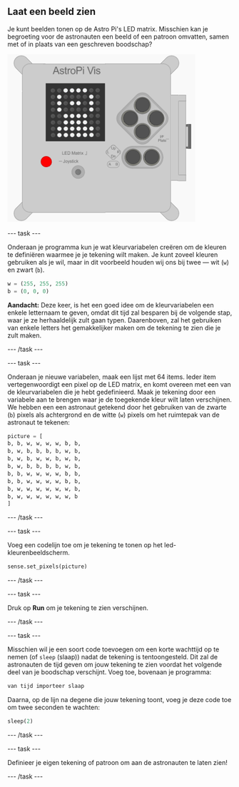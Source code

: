 ## Laat een beeld zien

Je kunt beelden tonen op de Astro Pi's LED matrix. Misschien kan je begroeting voor de astronauten een beeld of een patroon omvatten, samen met of in plaats van een geschreven boodschap?

![Astronaut](images/astronaut-pic.png)

\--- task \---

Onderaan je programma kun je wat kleurvariabelen creëren om de kleuren te definiëren waarmee je je tekening wilt maken. Je kunt zoveel kleuren gebruiken als je wil, maar in dit voorbeeld houden wij ons bij twee — wit (`w`) en zwart (`b`).

```python
w = (255, 255, 255)
b = (0, 0, 0)
```

**Aandacht:** Deze keer, is het een goed idee om de kleurvariabelen een enkele letternaam te geven, omdat dit tijd zal besparen bij de volgende stap, waar je ze herhaaldelijk zult gaan typen. Daarenboven, zal het gebruiken van enkele letters het gemakkelijker maken om de tekening te zien die je zult maken.

\--- /task \---

\--- task \---

Onderaan je nieuwe variabelen, maak een lijst met 64 items. Ieder item vertegenwoordigt een pixel op de LED matrix, en komt overeen met een van de kleurvariabelen die je hebt gedefinieerd. Maak je tekening door een variabele aan te brengen waar je de toegekende kleur wilt laten verschijnen. We hebben een een astronaut getekend door het gebruiken van de zwarte (`b`) pixels als achtergrond en de witte (`w`) pixels om het ruimtepak van de astronaut te tekenen:

```python
picture = [
b, b, w, w, w, w, b, b,
b, w, b, b, b, b, w, b,
b, w, b, w, w, b, w, b,
b, w, b, b, b, b, w, b,
b, b, w, w, w, w, b, b,
b, b, w, w, w, w, b, b,
b, w, w, w, w, w, w, b,
b, w, w, w, w, w, w, b
]
```

\--- /task \---

\--- task \---

Voeg een codelijn toe om je tekening te tonen op het led-kleurenbeeldscherm.

```python
sense.set_pixels(picture)
```

\--- /task \---

\--- task \---

Druk op **Run** om je tekening te zien verschijnen.

\--- /task \---

\--- task \---

Misschien wil je een soort code toevoegen om een korte wachttijd op te nemen (of `sleep` (slaap)) nadat de tekening is tentoongesteld. Dit zal de astronauten de tijd geven om jouw tekening te zien voordat het volgende deel van je boodschap verschijnt. Voeg toe, bovenaan je programma:

```python
van tijd importeer slaap
```

Daarna, op de lijn na degene die jouw tekening toont, voeg je deze code toe om twee seconden te wachten:

```python
sleep(2)
```

\--- /task \---

\--- task \---

Definieer je eigen tekening of patroon om aan de astronauten te laten zien!

\--- /task \---